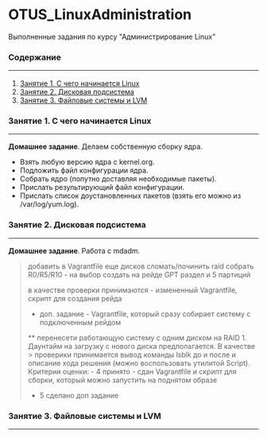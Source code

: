 # OTUS_LinuxAdministration
Выполненные задания по курсу "Администрирование Linux"

### Содержание <hr>
1. [Занятие 1. С  чего начинается Linux](#lesson_01)
2. [Занятие 2. Дисковая подсистема](#lesson_02)
3. [Занятие 3. Файловые системы и LVM](#lesson_03)

### Занятие 1. С  чего начинается Linux <a name="lesson_01"></a> <hr>
**Домашнее задание**. Делаем собственную сборку ядра.
- Взять любую версию ядра с kernel.org.
- Подложить файл конфигурации ядра.
- Собрать ядро (попутно доставляя необходимые пакеты).
- Прислать результирующий файл конфигурации.
- Прислать список доустановленных пакетов (взять его можно из /var/log/yum.log).

### Занятие 2. Дисковая подсистема <a name="lesson_02"></a> <hr>
**Домашнее задание**. Работа с mdadm.
> добавить в Vagrantfile еще дисков
> сломать/починить raid
> собрать R0/R5/R10 - на выбор
> создать на рейде GPT раздел и 5 партиций
>
> в качестве проверки принимаются - измененный Vagrantfile, скрипт для создания рейда
>
> * доп. задание - Vagrantfile, который сразу собирает систему с подключенным рейдом
>
> ** перенесети работающую систему с одним диском на RAID 1. Даунтайм на загрузку с нового диска предполагается. В качестве > проверики принимается вывод команды lsblk до и после и описание хода решения (можно воспользовать утилитой Script).
> Критерии оценки: - 4 принято - сдан Vagrantfile и скрипт для сборки, который можно запустить на поднятом образе
> - 5 сделано доп задание

### Занятие 3. Файловые системы и LVM <a name="lesson_03"></a> <hr>
